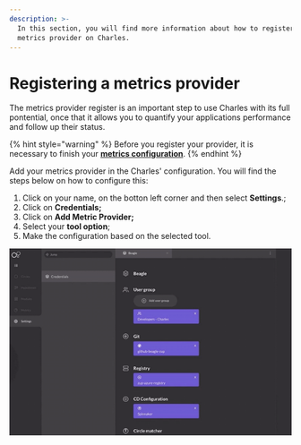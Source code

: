 ```yaml
---
description: >-
  In this section, you will find more information about how to register your
  metrics provider on Charles.
---
```


# Registering a metrics provider

The metrics provider register is an important step to use Charles with its full pontential, once that it allows you to quantify your applications performance and follow up their status.

{% hint style="warning" %}
Before you register your provider, it is necessary to finish your [**metrics configuration**](setting-your-metrics.md).
{% endhint %}

Add your metrics provider in the Charles' configuration. You will find the steps below on how to configure this:

1. Click on your name, on the botton left corner and then select **Settings**.;
2. Click on **Credentials;**
3. Click on **Add Metric Provider;**
4. Select your **tool option**;
5. Make the configuration based on the selected tool. 

![](../../.gitbook/assets/metrics-provider%20%282%29.gif)

